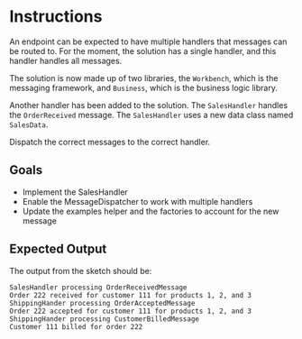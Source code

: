 # Instructions

An endpoint can be expected to have multiple handlers that messages can be routed to. For the moment, the solution has a single handler, and this handler handles all messages.

The solution is now made up of two libraries, the `Workbench`, which is the messaging framework, and `Business`, which is the business logic library.

Another handler has been added to the solution. The `SalesHandler` handles the `OrderReceived` message. The `SalesHandler` uses a new data class named `SalesData`.

Dispatch the correct messages to the correct handler.

## Goals

- Implement the SalesHandler
- Enable the MessageDispatcher to work with multiple handlers
- Update the examples helper and the factories to account for the new message

## Expected Output

The output from the sketch should be:

    SalesHandler processing OrderReceivedMessage
    Order 222 received for customer 111 for products 1, 2, and 3
    ShippingHander processing OrderAcceptedMessage
    Order 222 accepted for customer 111 for products 1, 2, and 3
    ShippingHander processing CustomerBilledMessage
    Customer 111 billed for order 222

